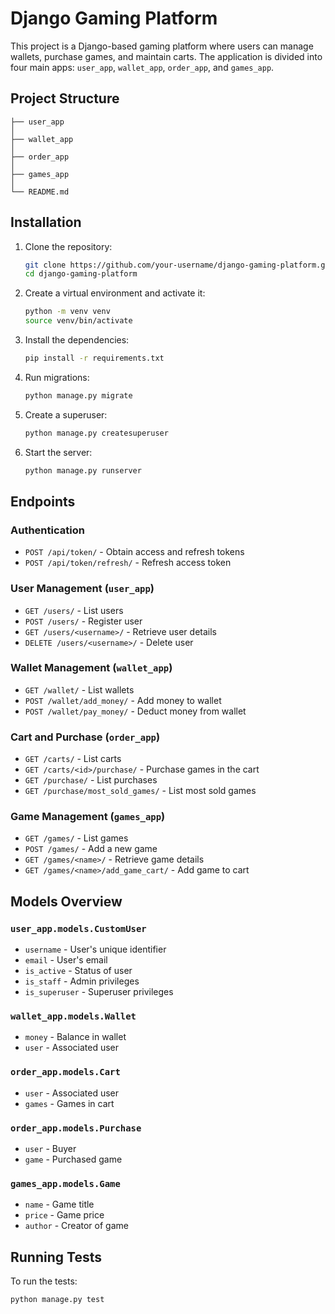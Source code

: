 # Django Gaming Platform

This project is a Django-based gaming platform where users can manage wallets, purchase games, and maintain carts. The application is divided into four main apps: `user_app`, `wallet_app`, `order_app`, and `games_app`.

## Project Structure
```
├── user_app
│   
├── wallet_app
│  
├── order_app
│   
├── games_app
│   
└── README.md
```

## Installation

1. Clone the repository:
   ```bash
   git clone https://github.com/your-username/django-gaming-platform.git
   cd django-gaming-platform
   ```

2. Create a virtual environment and activate it:
   ```bash
   python -m venv venv
   source venv/bin/activate
   ```

3. Install the dependencies:
   ```bash
   pip install -r requirements.txt
   ```

4. Run migrations:
   ```bash
   python manage.py migrate
   ```

5. Create a superuser:
   ```bash
   python manage.py createsuperuser
   ```

6. Start the server:
   ```bash
   python manage.py runserver
   ```

## Endpoints

### Authentication
- `POST /api/token/` - Obtain access and refresh tokens
- `POST /api/token/refresh/` - Refresh access token

### User Management (`user_app`)
- `GET /users/` - List users
- `POST /users/` - Register user
- `GET /users/<username>/` - Retrieve user details
- `DELETE /users/<username>/` - Delete user

### Wallet Management (`wallet_app`)
- `GET /wallet/` - List wallets
- `POST /wallet/add_money/` - Add money to wallet
- `POST /wallet/pay_money/` - Deduct money from wallet

### Cart and Purchase (`order_app`)
- `GET /carts/` - List carts
- `GET /carts/<id>/purchase/` - Purchase games in the cart
- `GET /purchase/` - List purchases
- `GET /purchase/most_sold_games/` - List most sold games

### Game Management (`games_app`)
- `GET /games/` - List games
- `POST /games/` - Add a new game
- `GET /games/<name>/` - Retrieve game details
- `GET /games/<name>/add_game_cart/` - Add game to cart

## Models Overview

### `user_app.models.CustomUser`
- `username` - User's unique identifier
- `email` - User's email
- `is_active` - Status of user
- `is_staff` - Admin privileges
- `is_superuser` - Superuser privileges

### `wallet_app.models.Wallet`
- `money` - Balance in wallet
- `user` - Associated user

### `order_app.models.Cart`
- `user` - Associated user
- `games` - Games in cart

### `order_app.models.Purchase`
- `user` - Buyer
- `game` - Purchased game

### `games_app.models.Game`
- `name` - Game title
- `price` - Game price
- `author` - Creator of game

## Running Tests

To run the tests:
```bash
python manage.py test
```
